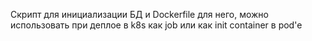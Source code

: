 Скрипт для инициализации БД и Dockerfile для него, можно использовать при деплое в k8s как job или как init container в pod'e

